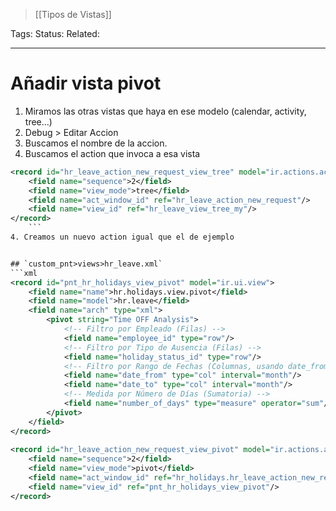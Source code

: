 > [[Tipos de Vistas]]

Tags: 
Status: 
Related: 

___

# Añadir vista pivot

1. Miramos las otras vistas que haya en ese modelo (calendar, activity, tree...)
2. Debug > Editar Accion
4. Buscamos el nombre de la accion.
5. Buscamos el action que invoca a esa vista
```xml
<record id="hr_leave_action_new_request_view_tree" model="ir.actions.act_window.view">  
	<field name="sequence">2</field>  
	<field name="view_mode">tree</field>  
	<field name="act_window_id" ref="hr_leave_action_new_request"/>  
	<field name="view_id" ref="hr_leave_view_tree_my"/>  
</record>
	```
4. Creamos un nuevo action igual que el de ejemplo


## `custom_pnt>views>hr_leave.xml`
```xml
<record id="pnt_hr_holidays_view_pivot" model="ir.ui.view">  
    <field name="name">hr.holidays.view.pivot</field>  
    <field name="model">hr.leave</field>  
    <field name="arch" type="xml">  
        <pivot string="Time OFF Analysis">  
            <!-- Filtro por Empleado (Filas) -->  
            <field name="employee_id" type="row"/>  
            <!-- Filtro por Tipo de Ausencia (Filas) -->  
            <field name="holiday_status_id" type="row"/>  
            <!-- Filtro por Rango de Fechas (Columnas, usando date_from como base de tiempo) -->  
            <field name="date_from" type="col" interval="month"/>  
            <field name="date_to" type="col" interval="month"/>  
            <!-- Medida por Número de Días (Sumatoria) -->  
            <field name="number_of_days" type="measure" operator="sum"/>  
        </pivot>  
    </field>  
</record>  
  
<record id="hr_leave_action_new_request_view_pivot" model="ir.actions.act_window.view">  
    <field name="sequence">2</field>  
    <field name="view_mode">pivot</field>  
    <field name="act_window_id" ref="hr_holidays.hr_leave_action_new_request"/>  
    <field name="view_id" ref="pnt_hr_holidays_view_pivot"/>  
</record>
```